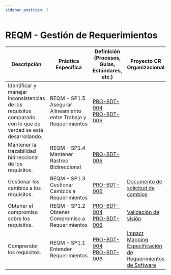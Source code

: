 ```yaml
---
sidebar_position: 7
---
```


# REQM - Gestión de Requerimientos

| Descripción                                                                                                   | Práctica Específica                                               | Definición (Procesos, Guías, Estándares, etc.)                                                        | Proyecto CR Organizacional                                                                                                                                               | Proyecto Zeitgeist                                                                                                                  | Proyecto Departamental                                                                                  |
| ------------------------------------------------------------------------------------------------------------- | ----------------------------------------------------------------- | ----------------------------------------------------------------------------------------------------- | ------------------------------------------------------------------------------------------------------------------------------------------------------------------------ | ----------------------------------------------------------------------------------------------------------------------------------- | ------------------------------------------------------------------------------------------------------- |
| Identificar y manejar inconsistencias de los requisitos comparado con lo que de verdad se está desarrollando. | REQM - SP1.5 Asegurar Alineamiento entre Trabajo y Requerimientos | [PRO-BDT-004](../procesos/pro-bdt-004.md) <br/> [PRO-BDT-006](../procesos/pro-bdt-006/pro-bdt-006.md) |                                                                                                                                                                          |                                                                                                                                     | [WBS DEPARTAMENTAL](https://drive.google.com/file/d/19dlRblWGMko3MZnHVwAu8GvEydhHw7jE/view?usp=sharing) |
| Mantener la trazabilidad bidireccional de los requisitos.                                                     | REQM - SP1.4 Mantener Rastreo Bidireccional                       | [PRO-BDT-006](../procesos/pro-bdt-006/pro-bdt-006.md)                                                 |                                                                                                                                                                          |                                                                                                                                     |                                                                                                         |
| Gestionar los cambios a los requisitos.                                                                       | REQM - SP1.3 Gestionar Cambios a Requerimientos                   | [PRO-BDT-006](../procesos/pro-bdt-006/pro-bdt-006.md)                                                 | [Documento de solicitud de cambios](https://docs.google.com/document/d/1hcUaOqzzU-aYkm2JaMZuOxFN8j4uK6sM/edit?usp=sharing&ouid=114276494331239888561&rtpof=true&sd=true) | [Minuta con solicitud de cambios](https://docs.google.com/document/d/1PGLgDSEp-3EZ9aWNJdfPVGLFPhf6WhWHHrlU86do5QQ/edit?usp=sharing) |                                                                                                         |
| Obtener el compromiso sobre los requisitos.                                                                   | REQM - SP1.2 Obtener Compromiso a Requerimientos                  | [PRO-BDT-004](../procesos/pro-bdt-004.md) <br/> [PRO-BDT-006](../procesos/pro-bdt-006/pro-bdt-006.md) | [Validación de visión](https://drive.google.com/file/d/1wecDfQLDSGAZmGeaIjgTBxAXwvj5nQnU/view?usp=sharing)                                                               | [Validación de visión](https://drive.google.com/file/d/1ybUscF3BkzVdzzELfLtguIYepLNxIIm2/view?usp=sharing)                          |                                                                                                         |
| Comprender los requisitos.                                                                                    | REQM - SP1.1 Entender Requerimientos                              | [PRO-BDT-004](../procesos/pro-bdt-004.md) <br/> [PRO-BDT-006](../procesos/pro-bdt-006/pro-bdt-006.md) | [Impact Mapping](../cr/impact-mapping-cr.md) <br />  [Especificación de Requerimientos de Software](https://docs.google.com/document/d/1hI8OAU9Ew45tZoit4cKFguI77ariTvotBL8Udo071mU/edit?usp=sharing)                                                                                                                            | [Impact Mapping](../zeitgeist/imapactMappingZG.md)  <br /> [Especificación de Requerimientos de Software](https://docs.google.com/document/d/1j7CtRqzuAebw2_GAww44feldwdizBmAH_09C2hNYo3M/edit?usp=sharing)                                                                                      |                                                                                                         |
